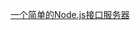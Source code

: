 [一个简单的Node.js接口服务器](/%E5%89%8D%E7%AB%AF/Node.js/%E4%B8%80%E4%B8%AA%E7%AE%80%E5%8D%95%E7%9A%84Node.js%E6%8E%A5%E5%8F%A3%E6%9C%8D%E5%8A%A1%E5%99%A8.md)

